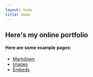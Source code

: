 ```yaml
---
layout: home
title: Home
---
```


## Here's my online portfolio


#### Here are some example pages:

- [Markdown](02-markdown-examples)
- [Images](03-images-examples)
- [Embeds](04-embeds-examples)

